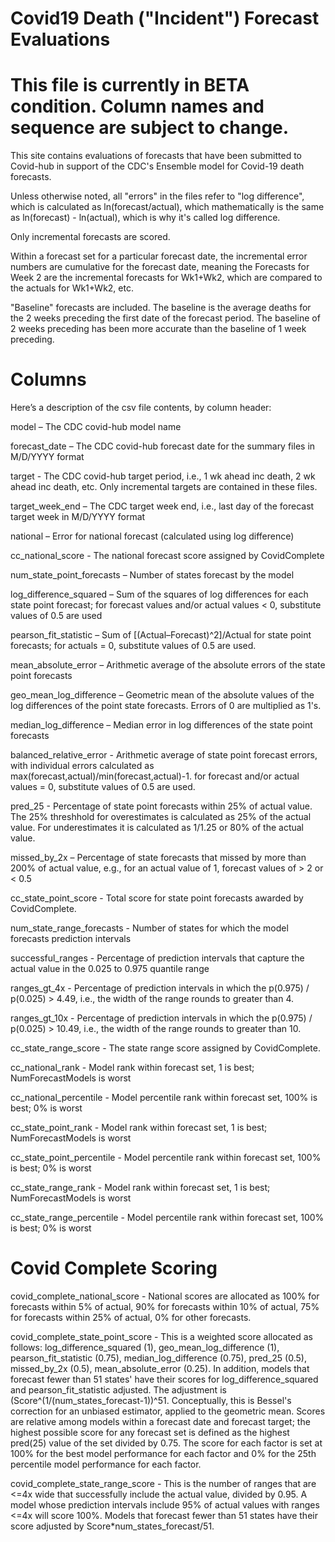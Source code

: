 # Covid19 Death ("Incident") Forecast Evaluations

# This file is currently in BETA condition. Column names and sequence are subject to change. 

This site contains evaluations of forecasts that have been submitted to Covid-hub in support of the CDC's Ensemble model for Covid-19 death forecasts.

Unless otherwise noted, all "errors" in the files refer to "log difference", which is calculated as ln(forecast/actual), which mathematically is the same as ln(forecast) - ln(actual), which is why it's called log difference. 

Only incremental forecasts are scored. 

Within a forecast set for a particular forecast date, the incremental error numbers are  cumulative for the forecast date, meaning the Forecasts for Week 2 are the incremental forecasts for Wk1+Wk2, which are compared to the actuals for Wk1+Wk2, etc.

"Baseline" forecasts are included. The baseline is the average deaths for the 2 weeks preceding the first date of the forecast period. The baseline of 2 weeks preceding has been more accurate than the baseline of 1 week preceding.

# Columns

Here’s a description of the csv file contents, by column header:
 
model – The CDC covid-hub model name
 
forecast_date – The CDC covid-hub forecast date for the summary files in M/D/YYYY format
 
target - The CDC covid-hub target period, i.e., 1 wk ahead inc death, 2 wk ahead inc death, etc. Only incremental targets are contained in these files. 

target_week_end  – The CDC target week end, i.e., last day of the forecast target week in M/D/YYYY format
 
national – Error for national forecast (calculated using log difference)
 
cc_national_score - The national forecast score assigned by CovidComplete
 
num_state_point_forecasts – Number of states forecast by the model
 
log_difference_squared – Sum of the squares of log differences for each state point forecast; for forecast values and/or actual values < 0, substitute values of 0.5 are used
 
pearson_fit_statistic – Sum of [(Actual–Forecast)^2]/Actual for state point forecasts; for actuals = 0, substitute values of 0.5 are used. 
 
mean_absolute_error – Arithmetic average of the absolute errors of the state point forecasts
 
geo_mean_log_difference – Geometric mean of the absolute values of the log differences of the point state forecasts. Errors of 0 are multiplied as 1's. 
 
median_log_difference – Median error in log differences of the state point forecasts

balanced_relative_error - Arithmetic average of state point forecast errors, with individual errors calculated as max(forecast,actual)/min(forecast,actual)-1. for forecast and/or actual values = 0, substitute values of 0.5 are used. 

pred_25 - Percentage of state point forecasts within 25% of actual value. The 25% threshhold for overestimates is calculated as 25% of the actual value. For underestimates it is calculated as 1/1.25 or 80% of the actual value. 
 
missed_by_2x – Percentage of state forecasts that missed by more than 200% of actual value, e.g., for an actual value of 1, forecast values of > 2 or < 0.5
 
cc_state_point_score - Total score for state point forecasts awarded by CovidComplete.  

num_state_range_forecasts - Number of states for which the model forecasts prediction intervals

successful_ranges - Percentage of prediction intervals that capture the actual value in the 0.025 to 0.975 quantile range

ranges_gt_4x - Percentage of prediction intervals in which the p(0.975) / p(0.025) > 4.49, i.e., the width of the range rounds to greater than 4. 
 
ranges_gt_10x - Percentage of prediction intervals in which the p(0.975) / p(0.025) > 10.49, i.e., the width of the range rounds to greater than 10. 

cc_state_range_score - The state range score assigned by CovidComplete.  

cc_national_rank - Model rank within forecast set, 1 is best; NumForecastModels is worst

cc_national_percentile - Model percentile rank within forecast set, 100% is best; 0% is worst

cc_state_point_rank - Model rank within forecast set, 1 is best; NumForecastModels is worst

cc_state_point_percentile - Model percentile rank within forecast set, 100% is best; 0% is worst

cc_state_range_rank - Model rank within forecast set, 1 is best; NumForecastModels is worst

cc_state_range_percentile - Model percentile rank within forecast set, 100% is best; 0% is worst

# Covid Complete Scoring
 
covid_complete_national_score - National scores are allocated as 100% for forecasts within 5% of actual, 90% for forecasts within 10% of actual, 75% for forecasts within 25% of actual, 0% for other forecasts. 

covid_complete_state_point_score - This is a weighted score allocated as follows: log_difference_squared (1), geo_mean_log_difference (1), pearson_fit_statistic (0.75), median_log_difference (0.75), pred_25 (0.5), missed_by_2x (0.5), mean_absolute_error (0.25). In addition, models that forecast fewer than 51 states' have their scores for log_difference_squared and pearson_fit_statistic adjusted. The adjustment is (Score^(1/(num_states_forecast-1))^51. Conceptually, this is Bessel's correction for an unbiased estimator, applied to the geometric mean. Scores are relative among models within a forecast date and forecast target; the highest possible score for any forecast set is defined as the highest pred(25) value of the set divided by 0.75. The score for each factor is set at 100% for the best model performance for each factor and 0% for the 25th percentile model performance for each factor. 

covid_complete_state_range_score - This is the number of ranges that are <=4x wide that successfully include the actual value, divided by 0.95. A model whose prediction intervals include 95% of actual values with ranges <=4x will score 100%. Models that forecast fewer than 51 states have their score adjusted by Score*num_states_forecast/51. 

